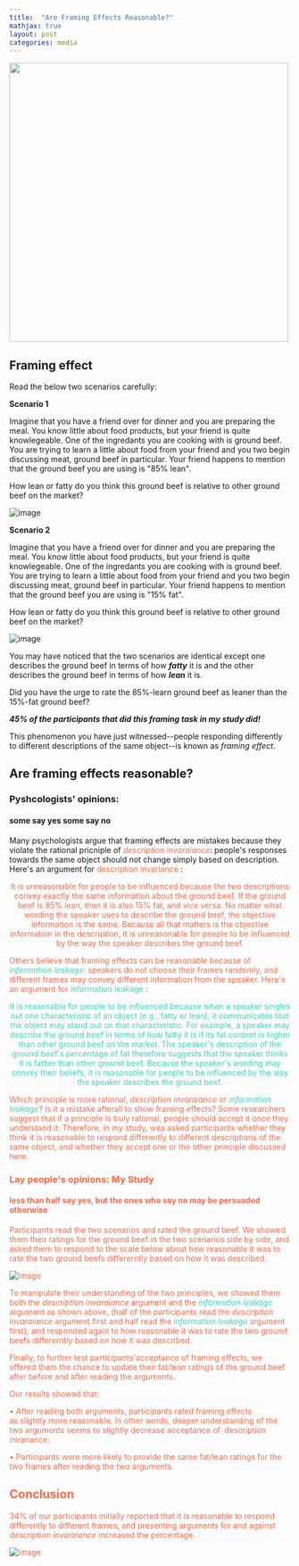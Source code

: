 ```yaml
---
title:  "Are Framing Effects Reasonable?"
mathjax: true
layout: post
categories: media
---
```


<img src= "https://user-images.githubusercontent.com/92596882/211702749-6d51526e-e64c-42cb-9cd0-9d80a61981b4.jpg" width = "500">

## Framing effect

Read the below two scenarios carefully:

**Scenario 1**

Imagine that you have a friend over for dinner and you are preparing the meal. You know little about food products, but your friend is quite knowlegeable. One of the ingredants you are cooking with is ground beef. You are trying to learn a little about food from your friend and you two begin discussing meat, ground beef in particular. Your friend happens to mention that the ground beef you are using is "85% lean". 

How lean or fatty do you think this ground beef is relative to other ground beef on the market? 

![image](https://user-images.githubusercontent.com/92596882/211397032-3f58ca5f-76f6-4e1c-a2eb-74098e59c796.png)


**Scenario 2**

Imagine that you have a friend over for dinner and you are preparing the meal. You know little about food products, but your friend is quite knowlegeable. One of the ingredants you are cooking with is ground beef. You are trying to learn a little about food from your friend and you two begin discussing meat, ground beef in particular. Your friend happens to mention that the ground beef you are using is "15% fat". 

How lean or fatty do you think this ground beef is relative to other ground beef on the market? 

![image](https://user-images.githubusercontent.com/92596882/211396980-32a894ec-efb1-459a-b9f9-6246ddabc8a1.png)

You may have noticed that the two scenarios are identical except one describes the ground beef in terms of how _**fatty**_ it is and the other describes the ground beef in terms of how _**lean**_ it is. 

Did you have the urge to rate the 85%-learn ground beef as leaner than the 15%-fat ground beef?

_**45% of the participants that did this framing task in my study did!**_

This phenomenon you have just witnessed--people responding differently to different descriptions of the same object--is known as _framing effect_. 

## Are framing effects reasonable? 
### Pyshcologists' opinions: 
#### some say yes some say no
Many psychologists argue that framing effects are mistakes because they violate the rational pricniple of<font color = "FC6B4C"> _description invaraiance_</font>: people's responses towards the same object should not change simply based on description. Here's an argument for <font color = "FC6B4C"> description invariance </font>:

<div align = "center">
<font color = "FC6B4C">
It is unreasonable for people to be influenced because the two descriptions convey exactly the same information about the ground beef.
If the ground beef is 85% lean, then it is also 15% fat, and vice versa. No matter what wording the speaker uses to describe the ground beef, the objective information is the same.
Because all that matters is the objective information in the description, it is unreasonable for people to be influenced by the way the speaker describes the ground beef.
<font color = "FC6B4C">
  </div>
    
Others believe that framing effects can be reasonable because of <font color = "3CD6BF"> _information leakage_</font>: speakers do not choose their frames randomly, and different frames may convey different information from the speaker. Here's an argument for <font color = "3CD6BF">information leakage </font>:

 <font color = "3CD6BF">
  <div align = "center">
It is reasonable for people to be influenced because when a speaker singles out one characteristic of an object (e.g., fatty or lean), it communicates that the object may stand out on that characteristic.
For example, a speaker may describe the ground beef in terms of how fatty it is if its fat content is higher than other ground beef on the market. The speaker's description of the ground beef's percentage of fat therefore suggests that the speaker thinks it is fattier than other ground beef. 
Because the speaker's wording may convey their beliefs, it is reasonable for people to be influenced by the way the speaker describes the ground beef.
   </div>
  </font>
  
Which principle is more rational, <font color = "FC6B4C"> _description invaraiance_</font> or <font color = "3CD6BF"> _information leakage_</font>? Is it a mistake afterall to show framing effects? Some researchers suggest that if a principle is truly rational, people should accept it once they understand it. Therefore, in my study, wea asked participants whether they think it is reasonable to respond differently to different descriptions of the same object, and whether they accept one or the other principle discussed here. 
  
### Lay people's opinions: My Study
#### less than half say yes, but the ones who say no may be persuaded otherwise
  
Participants read the two scenarios and rated the ground beef. We showed them their ratings for the ground beef in the two scenarios side by side, and asked them to respond to the scale below about how reasonable it was to rate the two ground beefs differerntly based on how it was described.
  
  ![image](https://user-images.githubusercontent.com/92596882/211705660-aa00cc74-ecd6-4ad7-b753-623df4f3f56f.png)

To manipulate their understanding of the two principles, we showed them both the <font color = "FC6B4C"> _description invaraiance_</font> argument and the <font color = "3CD6BF"> _information leakage_</font> argument as shown above, (half of the participants read the <font color = "FC6B4C"> _description invaraiance_</font> argument first and half read the <font color = "3CD6BF"> _information leakage_</font> argument first), and responded again to how reasonable it was to rate the two ground beefs differerntly based on how it was described.
  
Finally, to further test participants'acceptance of framing effects, we offered them the chance to update their fat/lean ratings of the ground beef after before and after reading the arguments. 
 
Our results showed that:
  
• After reading both arguments, participants rated framing effects as slightly more reasonable. In other words, deeper understanding of the two arguments seems to slightly decrease acceptance of  description invariance.
 
• Participants were more likely to provide the same fat/lean ratings for the two frames after reading the two arguments.

## Conclusion 
  
34% of our participants initially reported that it is reasonable to respond differently to different frames, and presenting arguments for and against <font color = "FC6B4C"> _description invaraiance_</font> increased the percentage.


![image](https://user-images.githubusercontent.com/92596882/211708178-708cc4fe-ae99-42b7-b088-bc3d043a1964.png)

